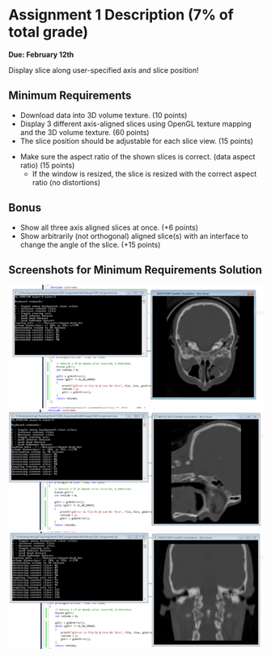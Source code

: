 # Assignment 1 Description (7% of total grade) #
**Due: February 12th**

Display slice along user-specified axis and slice position!

## Minimum Requirements ##

* Download data into 3D volume texture. (10 points)
* Display 3 different axis-aligned slices using OpenGL texture mapping and the 3D volume texture. (60 points)
* The slice position should be adjustable for each slice view. (15 points)
+ Make sure the aspect ratio of the shown slices is correct. (data aspect ratio) (15 points)
    * If the window is resized, the slice is resized with the correct aspect ratio (no distortions) 

## Bonus ##

* Show all three axis aligned slices at once. (+6 points)
* Show arbitrarily (not orthogonal) aligned slice(s) with an interface to change the angle of the slice. (+15 points)

## Screenshots for Minimum Requirements Solution ##
![3642965424-screenshot1.png](sample_outputs/output1.png)
![1808400465-screenshot2.png](sample_outputs/output2.png)
![3487665660-screenshot3.png](sample_outputs/output3.png)

